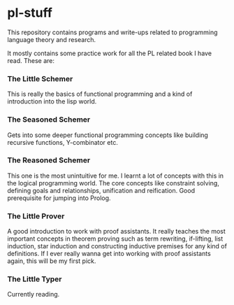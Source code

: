 # pl-stuff

This repository contains programs and write-ups related to programming language theory and research.

It mostly contains some practice work for all the PL related book I have read. These are:

### The Little Schemer

This is really the basics of functional programming and a kind of introduction into the lisp world.

### The Seasoned Schemer

Gets into some deeper functional programming concepts like building recursive functions, Y-combinator etc.

### The Reasoned Schemer

This one is the most unintuitive for me. I learnt a lot of concepts with this in the logical programming world. The core concepts like constraint solving, defining goals and relationships, unification and reification. Good prerequisite for jumping into Prolog.

### The Little Prover

A good introduction to work with proof assistants. It really teaches the most important concepts in theorem proving such as term rewriting, if-lifting, list induction, star induction and constructing inductive premises for any kind of definitions. If I ever really wanna get into working with proof assistants again, this will be my first pick.

### The Little Typer

Currently reading.
